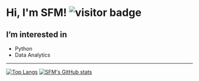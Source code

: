 # Hi, I'm SFM! ![visitor badge](https://visitor-badge.glitch.me/badge?page_id=sfmanso.visitor-badge)

## I’m interested in
- Python
- Data Analytics

---

[![Top Langs](https://github-readme-stats.vercel.app/api/top-langs/?username=sfmanso)](https://github.com/stevie93/github-readme-stats)
[![SFM's GitHub stats](https://github-readme-stats.vercel.app/api?username=sfmanso)](https://github.com/stevie93/github-readme-stats)


<!---
Stevie93/Stevie93 is a ✨ special ✨ repository because its `README.md` (this file) appears on your GitHub profile.
You can click the Preview link to take a look at your changes.
--->
